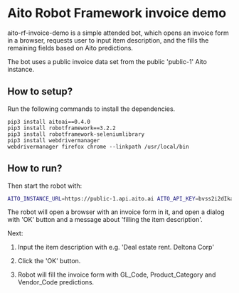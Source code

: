 # Aito Robot Framework invoice demo

aito-rf-invoice-demo is a simple attended bot, which opens an invoice form in a browser, requests user to input item description, and the fills the remaining fields based on Aito predictions.

The bot uses a public invoice data set from the public 'public-1' Aito instance.


## How to setup?

Run the following commands to install the dependencies.

```
pip3 install aitoai==0.4.0
pip3 install robotframework==3.2.2
pip3 install robotframework-seleniumlibrary
pip3 install webdrivermanager
webdrivermanager firefox chrome --linkpath /usr/local/bin
```

## How to run?

Then start the robot with:

```bash
AITO_INSTANCE_URL=https://public-1.api.aito.ai AITO_API_KEY=bvss2i2dIkaWUfBCdzEO89LpxUkwO3A24hYg8MBq robot aito-invoice-demo.robot
```

The robot will open a browser with an invoice form in it, and open
a dialog with 'OK' button and a message about 'filling the item description'.

Next:

1. Input the item description with e.g. 'Deal estate rent. Deltona Corp'

2. Click the 'OK' button.

3. Robot will fill the invoice form with GL_Code, Product_Category and Vendor_Code predictions. 

